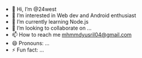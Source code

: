- 👋 Hi, I’m @24west
- 👀 I’m interested in Web dev and Android enthusiast
- 🌱 I’m currently learning Node.js
- 💞️ I’m looking to collaborate on ...
- 📫 How to reach me mhmmdyusril04@gmail.com
- 😄 Pronouns: ...
- ⚡ Fun fact: ...

<!---
24west/24west is a ✨ special ✨ repository because its `README.md` (this file) appears on your GitHub profile.
You can click the Preview link to take a look at your changes.
--->
